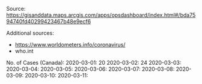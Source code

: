 Source: https://gisanddata.maps.arcgis.com/apps/opsdashboard/index.html#/bda7594740fd40299423467b48e9ecf6

Additional sources:
- https://www.worldometers.info/coronavirus/  
- who.int

No. of Cases (Canada):
2020-03-01: 20
2020-03-02: 24
2020-03-03: 
2020-03-04: 
2020-03-05: 
2020-03-06: 
2020-03-07: 
2020-03-08: 
2020-03-09: 
2020-03-10: 
2020-03-11: 

